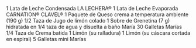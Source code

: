 1 Lata de Leche Condensada LA LECHERA®
1 Lata de Leche Evaporada CARNATION® CLAVEL®
1 Paquete de Queso crema a temperatura ambiente (190 g)
1/2 Taza de Jugo de limón colado
1 Sobre de Grenetina (7 g) hidratada en 1/4 taza de agua y disuelta a baño María
30 Galletas Marías
1/4 Taza de Crema batida
1 Limón (su ralladura)
1 Limón (su cáscara cortada en espiral)
5 Galletas mini Marías